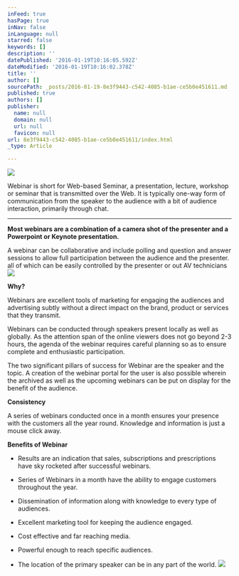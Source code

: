 ```yaml
---
inFeed: true
hasPage: true
inNav: false
inLanguage: null
starred: false
keywords: []
description: ''
datePublished: '2016-01-19T10:16:05.592Z'
dateModified: '2016-01-19T10:16:02.378Z'
title: ''
author: []
sourcePath: _posts/2016-01-19-8e3f9443-c542-4085-b1ae-ce5b0e451611.md
published: true
authors: []
publisher:
  name: null
  domain: null
  url: null
  favicon: null
url: 8e3f9443-c542-4085-b1ae-ce5b0e451611/index.html
_type: Article

---
```

![](https://the-grid-user-content.s3-us-west-2.amazonaws.com/5dcc805b-b473-4cb5-9588-53522fe08022.JPG)

Webinar is short for
Web-based Seminar, a presentation, lecture, workshop or seminar that is
transmitted over the Web. It is typically one-way form of communication from
the speaker to the audience with a bit of audience interaction, primarily
through chat.

****

**Most webinars are a
combination of a camera shot of the presenter and a Powerpoint or Keynote
presentation.**

A webinar can be
collaborative and include polling and question and answer sessions to allow
full participation between the audience and the presenter. all of which can be
easily controlled by the presenter or out AV technicians
![](https://the-grid-user-content.s3-us-west-2.amazonaws.com/2b72de73-d9ce-4d03-8ea7-5417a695ba84.JPG)

**Why?**

Webinars are excellent
tools of marketing for engaging the audiences and advertising subtly without a
direct impact on the brand, product or services that they transmit.

Webinars can be
conducted through speakers present locally as well as globally. As the
attention span of the online viewers does not go beyond 2-3 hours, the agenda
of the webinar requires careful planning so as to ensure complete and
enthusiastic participation.

The two significant
pillars of success for Webinar are the speaker and the topic. A creation of the
webinar portal for the user is also possible wherein the archived as well as
the upcoming webinars can be put on display for the benefit of the audience.

**Consistency**

A series of webinars
conducted once in a month ensures your presence with the customers all the year
round. Knowledge and information is just a mouse click away.

**Benefits of Webinar**

* Results are an indication that sales,
subscriptions and prescriptions have sky rocketed after successful
webinars.

* Series of Webinars in a month have the
ability to engage customers throughout the year.

* Dissemination of information along with
knowledge to every type of audiences.

* Excellent marketing tool for keeping the
audience engaged.

* Cost effective and far reaching media.

* Powerful enough to reach specific
audiences.

* The location of the primary speaker can be
in any part of the world.
![](https://the-grid-user-content.s3-us-west-2.amazonaws.com/ec294cde-6055-49f5-9768-d79415e9bf19.JPG)